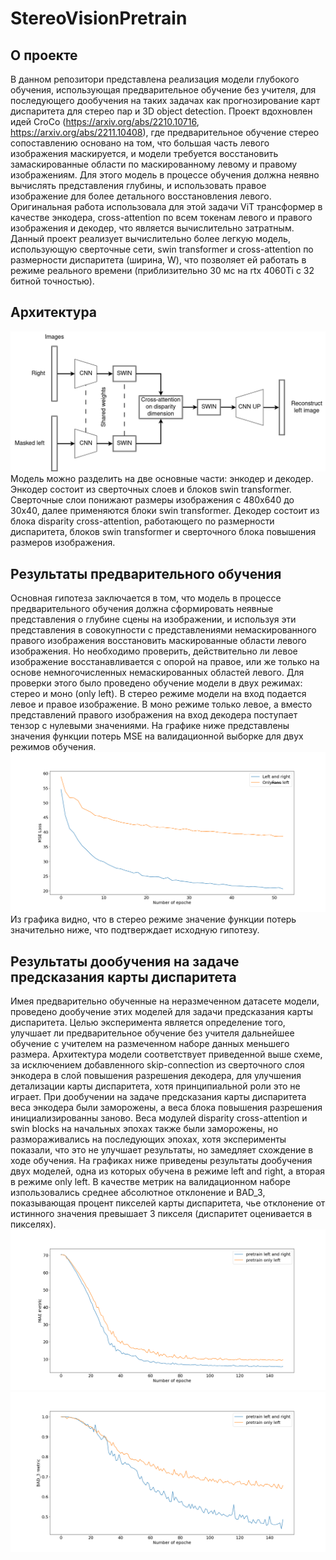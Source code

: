 # StereoVisionPretrain
## О проекте
В данном репозитори представлена реализация модели глубокого обучения, использующая предварительное обучение без учителя, для последующего 
дообучения на таких задачах как прогнозирование карт диспаритета для стерео пар и 3D object detection. Проект вдохновлен идей СroСo (https://arxiv.org/abs/2210.10716, https://arxiv.org/abs/2211.10408), где предварительное обучение стерео сопоставлению основано на том, что большая часть левого изображения маскируется, и модели требуется восстановить замаскированные области по маскированному левому и правому изображениям. Для этого модель в процессе обучения должна неявно вычислять представления глубины, и использовать правое изображение для более детального восстановления левого. Оригинальная работа использовала для этой задачи ViT трансформер в качестве энкодера, cross-attention по всем токенам левого и правого изображения и декодер, что является вычислительно затратным. Данный проект реализует вычислительно более легкую модель, использующую сверточные сети, swin transformer и cross-attention по размерности диспаритета (ширина, W), что позволяет ей работать в режиме реального времени (приблизительно 30 мс на rtx 4060Ti с 32 битной точностью). 
## Архитектура
![Архитектура модели](images/architecture.png)
Модель можно разделить на две основные части: энкодер и декодер. Энкодер состоит из сверточных слоев и блоков swin transformer. Сверточные слои понижают размеры изображения с 480х640 до 30х40, далее применяются блоки swin transformer. Декодер состоит из блока disparity cross-attention, работающего по размерности диспаритета, блоков swin transformer и сверточного блока повышения размеров изображения. 
## Результаты предварительного обучения
Основная гипотеза заключается в том, что модель в процессе предварительного обучения должна сформировать неявные представления о глубине сцены на изображении, и используя эти представления в совокупности с представлениями немаскированного правого изображения восстановить маскированные области левого изображения. Но необходимо проверить, действительно ли левое изображение восстанавливается с опорой на правое, или же только на основе немногочисленных немаскированных областей левого. Для проверки этого было проведено обучение модели в двух режимах: стерео и моно (only left). В стерео режиме модели на вход подается левое и правое изображение. В моно режиме только левое, а вместо представлений правого изображения на вход декодера поступает тензор с нулевыми значениями. На графике ниже представлены значения функции потерь MSE на валидационной выборке для двух режимов обучения.
![Результат предварительного обучения](images/pretrain_loss.png)
Из графика видно, что в стерео режиме значение функции потерь значительно ниже, что подтверждает исходную гипотезу.
## Результаты дообучения на задаче предсказания карты диспаритета
Имея предварительно обученные на неразмеченном датасете модели, проведено дообучение этих моделей для задачи предсказания карты диспаритета. Целью эксперимента является определение того, улучшает ли предварительное обучение без учителя дальнейшее обучение с учителем на размеченном наборе данных меньшего размера. Архитектура модели соответствует приведенной выше схеме, за исключением добавленного skip-connection из сверточного слоя энкодера в слой повышения разрешения декодера, для улучшения детализации карты диспаритета, хотя принципиальной роли это не играет. При дообучении на задаче предсказания карты диспаритета веса энкодера были заморожены, а веса блока повышения разрешения инициализированны заново. Веса модулей disparity cross-attention и swin blocks на начальных эпохах также были заморожены, но размораживались на последующих эпохах, хотя эксперименты показали, что это не улучшает результаты, но замедляет схождение в ходе обучения. На графиках ниже приведены результаты дообучения двух моделей, одна из которых обучена в режиме left and right, а вторая в режиме only left. В качестве метрик на валидационном наборе изпользовались среднее абсолютное отклонение и BAD_3, показывающая процент пикселей карты диспаритета, чье отклонение от истинного значения превышает 3 пикселя (диспаритет оценивается в пикселях). 
![Среднее абсолютное отклонение](images/MAE_metric_1k.png)
![Метрика BAD_3](images/BAD_3_metric_1k.png)













